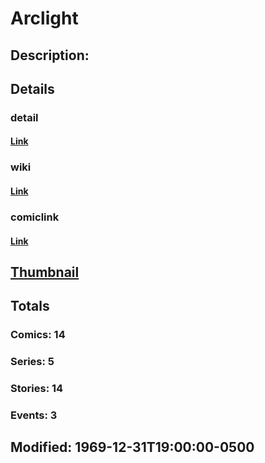 # Arclight
## Description: 
## Details
### detail
#### [Link](http://marvel.com/characters/182/arclight?utm_campaign=apiRef&utm_source=225578a89fc76f3d20fbffda5d17a88d)
### wiki
#### [Link](http://marvel.com/universe/Arclight?utm_campaign=apiRef&utm_source=225578a89fc76f3d20fbffda5d17a88d)
### comiclink
#### [Link](http://marvel.com/comics/characters/1009160/arclight?utm_campaign=apiRef&utm_source=225578a89fc76f3d20fbffda5d17a88d)
## [Thumbnail](http://i.annihil.us/u/prod/marvel/i/mg/5/f0/4c0042067fd8b.jpg)
## Totals
### Comics: 14
### Series: 5
### Stories: 14
### Events: 3
## Modified: 1969-12-31T19:00:00-0500